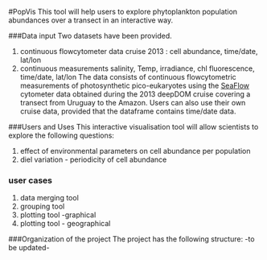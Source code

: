 #PopVis
This tool will help users to explore phytoplankton population abundances over a transect in an interactive way. 

###Data input
Two datasets have been provided.
1. continuous flowcytometer data cruise 2013 : cell abundance, time/date, lat/lon
2. continuous measurements salinity, Temp, irradiance, chl fluorescence, time/date, lat/lon
The data consists of continuous flowcytometric measurements of photosynthetic pico-eukaryotes using the [SeaFlow](http://armbrustlab.ocean.washington.edu/resources/seaflow) cytometer data obtained during the 2013 deepDOM cruise covering a transect from Uruguay to the Amazon.
Users can also use their own cruise data, provided that the dataframe contains time/date data.

###Users and Uses
This interactive visualisation tool will allow scientists to explore the following questions:
1. effect of environmental parameters on cell abundance per population
2. diel variation - periodicity of cell abundance

### user cases
1. data merging tool
2. grouping tool
3. plotting tool -graphical
4. plotting tool - geographical 

###Organization of the project
The project has the following structure:
-to be updated-
